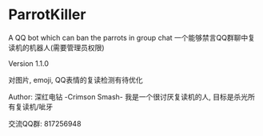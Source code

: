 # ParrotKiller
A QQ bot which can ban the parrots in group chat
一个能够禁言QQ群聊中复读机的机器人(需要管理员权限)

Version 1.1.0

对图片, emoji, QQ表情的复读检测有待优化

Author: 深红电钻 -Crimson Smash-
我是一个很讨厌复读机的人, 目标是杀光所有复读机/呲牙

交流QQ群: 817256948
